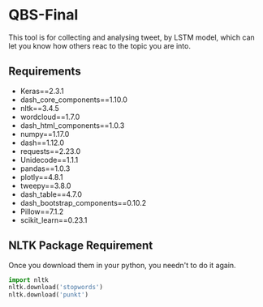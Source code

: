 # QBS-Final
This tool is for collecting and analysing tweet, by LSTM model, which can let you know how others reac to the topic you are into.  

## Requirements
- Keras==2.3.1
- dash_core_components==1.10.0
- nltk==3.4.5
- wordcloud==1.7.0
- dash_html_components==1.0.3
- numpy==1.17.0
- dash==1.12.0
- requests==2.23.0
- Unidecode==1.1.1
- pandas==1.0.3
- plotly==4.8.1
- tweepy==3.8.0
- dash_table==4.7.0
- dash_bootstrap_components==0.10.2
- Pillow==7.1.2
- scikit_learn==0.23.1


## NLTK Package Requirement
Once you download them in your python, you needn't to do it again.
 
 ```python
import nltk
nltk.download('stopwords') 
nltk.download('punkt') 
```


